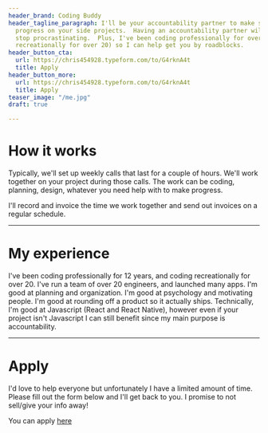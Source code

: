 ```yaml
---
header_brand: Coding Buddy
header_tagline_paragraph: I'll be your accountability partner to make sure you make
  progress on your side projects.  Having an accountability partner will help you
  stop procrastinating.  Plus, I've been coding professionally for over 12 years (and
  recreationally for over 20) so I can help get you by roadblocks.
header_button_cta:
  url: https://chris454928.typeform.com/to/G4rknA4t
  title: Apply
header_button_more:
  url: https://chris454928.typeform.com/to/G4rknA4t
  title: Apply
teaser_image: "/me.jpg"
draft: true

---
```

# How it works

Typically, we'll set up weekly calls that last for a couple of hours.  We'll work together on your project during those calls.  The work can be coding, planning, design, whatever you need help with to make progress.

I'll record and invoice the time we work together and send out invoices on a regular schedule.

***

# My experience

I've been coding professionally for 12 years, and coding recreationally for over 20.  I've run a team of over 20 engineers, and launched many apps.  I'm good at planning and organization.  I'm good at psychology and motivating people.  I'm good at rounding off a product so it actually ships.  Technically, I'm good at Javascript (React and React Native), however even if your project isn't Javascript I can still benefit since my main purpose is accountability.

***

# Apply

I'd love to help everyone but unfortunately I have a limited amount of time. Please fill out the form below and I'll get back to you.  I promise to not sell/give your info away!

You can apply [here](https://chris454928.typeform.com/to/G4rknA4t "here")